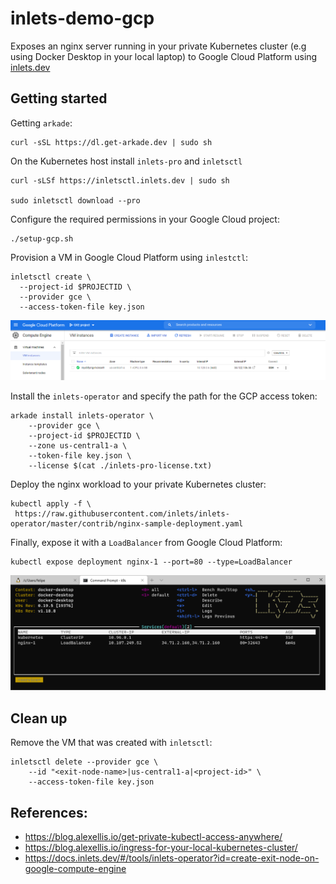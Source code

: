 # inlets-demo-gcp

Exposes an nginx server running in your private Kubernetes cluster (e.g using Docker Desktop in your local laptop) to Google Cloud Platform using [inlets.dev](https://inlets.dev/)

## Getting started

Getting `arkade`:

```cli
curl -sSL https://dl.get-arkade.dev | sudo sh
```

On the Kubernetes host install `inlets-pro` and `inletsctl`

```cli
curl -sLSf https://inletsctl.inlets.dev | sudo sh

sudo inletsctl download --pro
```

Configure the required permissions in your Google Cloud project:

```cli
./setup-gcp.sh
```

Provision a VM in Google Cloud Platform using `inlestctl`:

```cli
inletsctl create \
  --project-id $PROJECTID \
  --provider gce \
  --access-token-file key.json
```

![gcp-exit-node](docs/images/gcp-exit-node.PNG)

Install the `inlets-operator` and specify the path for the GCP access token:

```cli
arkade install inlets-operator \
    --provider gce \
    --project-id $PROJECTID \
    --zone us-central1-a \
    --token-file key.json \
    --license $(cat ./inlets-pro-license.txt)
```

Deploy the nginx workload to your private Kubernetes cluster:

```cli
kubectl apply -f \
 https://raw.githubusercontent.com/inlets/inlets-operator/master/contrib/nginx-sample-deployment.yaml
```

Finally, expose it with a `LoadBalancer` from Google Cloud Platform:

```cli
kubectl expose deployment nginx-1 --port=80 --type=LoadBalancer
```

![k9s](docs/images/k9s.PNG)

## Clean up

Remove the VM that was created with `inletsctl`:

```cli
inletsctl delete --provider gce \
    --id "<exit-node-name>|us-central1-a|<project-id>" \
    --access-token-file key.json
```

## References:

- https://blog.alexellis.io/get-private-kubectl-access-anywhere/
- https://blog.alexellis.io/ingress-for-your-local-kubernetes-cluster/
- https://docs.inlets.dev/#/tools/inlets-operator?id=create-exit-node-on-google-compute-engine
